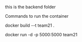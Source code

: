 this is the backend folder

Commands to run the container

docker build --t team21 .

docker run -d -p 5000:5000 team21
